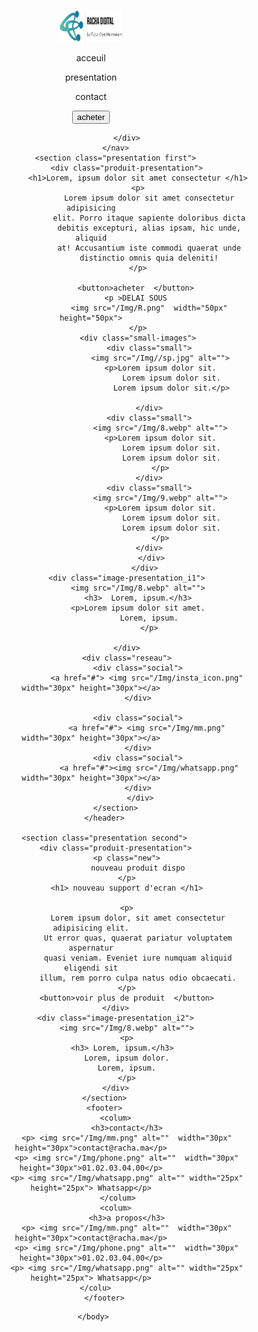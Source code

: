 # <!DOCTYPE html>
<html lang="en">
     <head>
          <meta charset="UTF-8">
          <meta http-equiv="X-UA-Compatible" content="IE=edge">
          <meta name="viewport" content="width=device-width, initial-scale=1.0">
          <title>landing page</title>
          <link rel="stylesheet" href="style.css">
     </head>
     <body>
          <header>
               <nav>
                    <img src="/Img/logo-normal.png" alt="" width="100px" height="50px">
                    <div class="right">
                         <p>acceuil</p>
                         <p>presentation</p>
                         <p>contact</p>
                         <button>acheter</button>
                        
                    </div>
               </nav>
               <section class="presentation first">
                    <div class="produit-presentation">
                         <h1>Lorem, ipsum dolor sit amet consectetur </h1>
                         <p>
                              Lorem ipsum dolor sit amet consectetur adipisicing
                              elit. Porro itaque sapiente doloribus dicta
                              debitis excepturi, alias ipsam, hic unde, aliquid
                              at! Accusantium iste commodi quaerat unde
                              distinctio omnis quia deleniti!
                         </p>

                         <button>acheter  </button> 
                         <p >DELAI SOUS 
                              <img src="/Img/R.png"  width="50px" height="50px">
                         </p>
                         <div class="small-images">
                              <div class="small">
                                   <img src="/Img//sp.jpg" alt="">
                                   <p>Lorem ipsum dolor sit.
                                        Lorem ipsum dolor sit.
                                        Lorem ipsum dolor sit.</p>

                              </div>
                              <div class="small">
                                   <img src="/Img/8.webp" alt="">
                                   <p>Lorem ipsum dolor sit.
                                        Lorem ipsum dolor sit.
                                        Lorem ipsum dolor sit.
                                   </p>
                              </div>
                              <div class="small">
                                   <img src="/Img/9.webp" alt="">
                                   <p>Lorem ipsum dolor sit.
                                        Lorem ipsum dolor sit.
                                        Lorem ipsum dolor sit.
                                   </p>
                              </div>
                               </div>
                            </div>
                    <div class="image-presentation_i1">
                         <img src="/Img/8.webp" alt="">
                         <h3>  Lorem, ipsum.</h3>
                         <p>Lorem ipsum dolor sit amet.
                              Lorem, ipsum.
                              </p>
                                         
                    </div>
                    <div class="reseau">
                         <div class="social">
                             <a href="#"> <img src="/Img/insta_icon.png" width="30px" height="30px"></a>
                         </div>

                         <div class="social">
                             <a href="#"> <img src="/Img/mm.png" width="30px" height="30px"></a>
                         </div>
                         <div class="social">
                              <a href="#"><img src="/Img/whatsapp.png" width="30px" height="30px"></a>
                         </div>
                          </div>
               </section>
          </header>

          <section class="presentation second">
               <div class="produit-presentation">
                    <p class="new">
                         nouveau produit dispo
                    </p>
                    <h1> nouveau support d'ecran </h1>

                    <p>
                         Lorem ipsum dolor, sit amet consectetur adipisicing elit.
                         Ut error quas, quaerat pariatur voluptatem aspernatur
                         quasi veniam. Eveniet iure numquam aliquid eligendi sit
                         illum, rem porro culpa natus odio obcaecati.
                    </p>
                    <button>voir plus de produit  </button>
               </div>
               <div class="image-presentation_i2">
                    <img src="/Img/8.webp" alt="">
                    <p>
                  <h3> Lorem, ipsum.</h3>
                    Lorem, ipsum dolor.
                    Lorem, ipsum.
                    </p>
               </div>
          </section>
          <footer>
               <colum>
                    <h3>contact</h3>
                    <p> <img src="/Img/mm.png" alt=""  width="30px" height="30px">contact@racha.ma</p>
                    <p> <img src="/Img/phone.png" alt=""  width="30px" height="30px">01.02.03.04.00</p>
                    <p> <img src="/Img/whatsapp.png" alt="" width="25px" height="25px"> Whatsapp</p>
                </colum>
               <colum>
                    <h3>a propos</h3>
                    <p> <img src="/Img/mm.png" alt=""  width="30px" height="30px">contact@racha.ma</p>
                    <p> <img src="/Img/phone.png" alt=""  width="30px" height="30px">01.02.03.04.00</p>
                    <p> <img src="/Img/whatsapp.png" alt="" width="25px" height="25px"> Whatsapp</p>
               </colu>         
          </footer>
<script src="style.js">
     
</script>
          
     </body>
</html>

